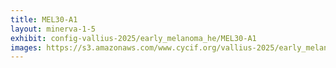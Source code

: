 ```yaml
---
title: MEL30-A1
layout: minerva-1-5
exhibit: config-vallius-2025/early_melanoma_he/MEL30-A1
images: https://s3.amazonaws.com/www.cycif.org/vallius-2025/early_melanoma_he/MEL30-A1
---
```

